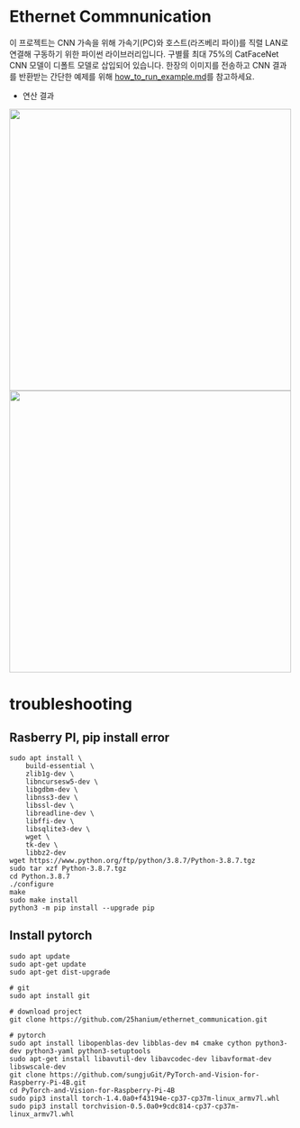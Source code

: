 # Ethernet Commnunication
이 프로젝트는 CNN 가속을 위해 가속기(PC)와 호스트(라즈베리 파이)를 직렬 LAN로 연결해 구동하기 위한 파이썬 라이브러리입니다.
구별률 최대 75%의 CatFaceNet CNN 모델이 디폴트 모델로 삽입되어 있습니다. 
한장의 이미지를 전송하고 CNN 결과를 반환받는 간단한 예제를 위해 [how_to_run_example.md](https://github.com/25hanium/ethernet_communication/blob/main/how_to_run_example.md)를 참고하세요.

- 연산 결과
 <img src="https://github.com/user-attachments/assets/e553aa82-d91f-46ab-be18-77f183836b95"  width="500"/>
 <img src="https://github.com/user-attachments/assets/da150566-5c05-45bc-9bf6-f2d0e2dfde57"  width="500"/>


  
# troubleshooting
## Rasberry PI, pip install error
    sudo apt install \
        build-essential \
        zlib1g-dev \
        libncursesw5-dev \
        libgdbm-dev \
        libnss3-dev \
        libssl-dev \
        libreadline-dev \
        libffi-dev \
        libsqlite3-dev \
        wget \
        tk-dev \
        libbz2-dev
    wget https://www.python.org/ftp/python/3.8.7/Python-3.8.7.tgz
    sudo tar xzf Python-3.8.7.tgz
    cd Python.3.8.7
    ./configure
    make
    sudo make install
    python3 -m pip install --upgrade pip

## Install pytorch
    sudo apt update
    sudo apt-get update
    sudo apt-get dist-upgrade
    
    # git
    sudo apt install git

    # download project
    git clone https://github.com/25hanium/ethernet_communication.git
    
    # pytorch
    sudo apt install libopenblas-dev libblas-dev m4 cmake cython python3-dev python3-yaml python3-setuptools
    sudo apt-get install libavutil-dev libavcodec-dev libavformat-dev libswscale-dev
    git clone https://github.com/sungjuGit/PyTorch-and-Vision-for-Raspberry-Pi-4B.git
    cd PyTorch-and-Vision-for-Raspberry-Pi-4B
    sudo pip3 install torch-1.4.0a0+f43194e-cp37-cp37m-linux_armv7l.whl
    sudo pip3 install torchvision-0.5.0a0+9cdc814-cp37-cp37m-linux_armv7l.whl
